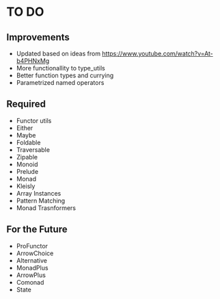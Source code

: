 # TO DO

## Improvements

- Updated based on ideas from https://www.youtube.com/watch?v=At-b4PHNxMg
- More functionallity to type_utils
- Better function types and currying
- Parametrized named operators

## Required

- Functor utils
- Either
- Maybe
- Foldable
- Traversable
- Zipable
- Monoid
- Prelude
- Monad
- Kleisly
- Array Instances
- Pattern Matching
- Monad Trasnformers

## For the Future

- ProFunctor
- ArrowChoice
- Alternative
- MonadPlus
- ArrowPlus
- Comonad
- State
